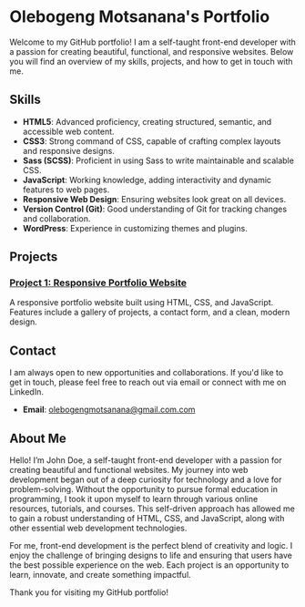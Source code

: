 # Olebogeng Motsanana's Portfolio

Welcome to my GitHub portfolio! I am a self-taught front-end developer with a passion for creating beautiful, functional, and responsive websites. Below you will find an overview of my skills, projects, and how to get in touch with me.

## Skills

- **HTML5**: Advanced proficiency, creating structured, semantic, and accessible web content.
- **CSS3**: Strong command of CSS, capable of crafting complex layouts and responsive designs.
- **Sass (SCSS)**: Proficient in using Sass to write maintainable and scalable CSS.
- **JavaScript**: Working knowledge, adding interactivity and dynamic features to web pages.
- **Responsive Web Design**: Ensuring websites look great on all devices.
- **Version Control (Git)**: Good understanding of Git for tracking changes and collaboration.
- **WordPress**: Experience in customizing themes and plugins.

## Projects

### [Project 1: Responsive Portfolio Website](https://olebogengmo.github.io/olebogeng.github.io/)
A responsive portfolio website built using HTML, CSS, and JavaScript. Features include a gallery of projects, a contact form, and a clean, modern design.


## Contact

I am always open to new opportunities and collaborations. If you'd like to get in touch, please feel free to reach out via email or connect with me on LinkedIn.

- **Email**: [olebogengmotsanana@gmail.com.com](mailto:olebogengmotsanana@gmail.com)

## About Me

Hello! I’m John Doe, a self-taught front-end developer with a passion for creating beautiful and functional websites. My journey into web development began out of a deep curiosity for technology and a love for problem-solving. Without the opportunity to pursue formal education in programming, I took it upon myself to learn through various online resources, tutorials, and courses. This self-driven approach has allowed me to gain a robust understanding of HTML, CSS, and JavaScript, along with other essential web development technologies.

For me, front-end development is the perfect blend of creativity and logic. I enjoy the challenge of bringing designs to life and ensuring that users have the best possible experience on the web. Each project is an opportunity to learn, innovate, and create something impactful.

Thank you for visiting my GitHub portfolio!
